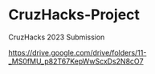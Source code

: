 # CruzHacks-Project

CruzHacks 2023 Submission

https://drive.google.com/drive/folders/11-_MS0fMU_p82T67KepWwScxDs2N8cO7
